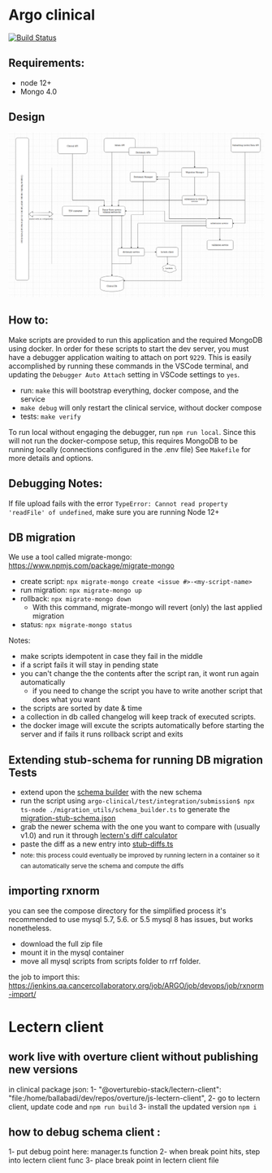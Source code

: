 # Argo clinical

[![Build Status](https://jenkins.qa.cancercollaboratory.org/buildStatus/icon?job=ARGO%2Fargo-clinical%2Fmaster)](https://jenkins.qa.cancercollaboratory.org/job/ARGO/job/argo-clinical/job/master/)

## Requirements:

- node 12+
- Mongo 4.0

## Design

![clinical Arch](./ClinicalServiceArch.png)

## How to:

Make scripts are provided to run this application and the required MongoDB using docker. In order for these scripts to start the dev server, you must have a debugger application waiting to attach on port `9229`. This is easily accomplished by running these commands in the VSCode terminal, and updating the `Debugger Auto Attach` setting in VSCode settings to `yes`.

- run: `make` this will bootstrap everything, docker compose, and the service
- `make debug` will only restart the clinical service, without docker compose
- tests: `make verify`

To run local without engaging the debugger, run `npm run local`. Since this will not run the docker-compose setup, this requires MongoDB to be running locally (connections configured in the .env file)
See `Makefile` for more details and options.

## Debugging Notes:

If file upload fails with the error `TypeError: Cannot read property 'readFile' of undefined`, make sure you are running Node 12+

## DB migration

We use a tool called migrate-mongo: https://www.npmjs.com/package/migrate-mongo

- create script: `npx migrate-mongo create <issue #>-<my-script-name>`
- run migration: `npx migrate-mongo up`
- rollback: `npx migrate-mongo down`
  - With this command, migrate-mongo will revert (only) the last applied migration
- status: `npx migrate-mongo status`

Notes:

- make scripts idempotent in case they fail in the middle
- if a script fails it will stay in pending state
- you can't change the the contents after the script ran, it wont run again automatically
  - if you need to change the script you have to write another script that does what you want
- the scripts are sorted by date & time
- a collection in db called changelog will keep track of executed scripts.
- the docker image will excute the scripts automatically before starting the server and if fails it runs rollback script and exits

## Extending stub-schema for running DB migration Tests

- extend upon the [schema builder](/test/integration/submission/migration_utils/schema_builder.ts) with the new schema
- run the script using `argo-clinical/test/integration/submission$ npx ts-node ./migration_utils/schema_builder.ts` to generate the [migration-stub-schema.json](/test/integration/submission/migration-stub-schema.json)
- grab the newer schema with the one you want to compare with (usually v1.0) and run it through [lectern's diff calculator](https://github.com/overture-stack/lectern/blob/master/src/diff/DictionaryDiff.ts)
- paste the diff as a new entry into [stub-diffs.ts](test/integration/submission/migration_utils/stub-diffs.ts)
- <sub> note: this process could eventually be improved by running lectern in a container so it can automatically serve the schema and compute the diffs </sub>

## importing rxnorm

you can see the compose directory for the simplified process
it's recommended to use mysql 5.7, 5.6. or 5.5 mysql 8 has issues, but works nonetheless.

- download the full zip file
- mount it in the mysql container
- move all mysql scripts from scripts folder to rrf folder.

the job to import this: https://jenkins.qa.cancercollaboratory.org/job/ARGO/job/devops/job/rxnorm-import/

# Lectern client

## work live with overture client without publishing new versions

in clinical package json:
1- "@overturebio-stack/lectern-client": "file:/home/ballabadi/dev/repos/overture/js-lectern-client",
2- go to lectern client, update code and `npm run build`
3- install the updated version `npm i`

## how to debug schema client :

1- put debug point here: manager.ts function
2- when break point hits, step into lectern client func
3- place break point in lectern client file
